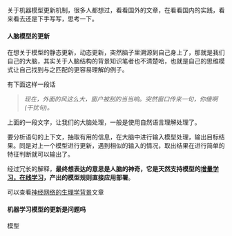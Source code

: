 

关于机器模型更新机制，很多人都想过，看看国外的文章，在看看国内的实践，看来看去还是下手写写，思考一下。





#### 人脑模型的更新



在想关于模型的静态更新，动态更新，突然脑子里溯源到自己身上了，那就是我们自己的大脑，其实关于人脑结构的背景知识笔者也不清楚哈，也就是自己的思维模式让自己找到与之匹配的更容易理解的例子。



有下面这样一段话



>  *现在，外面的风这么大，窗户被刮的当当响。突然窗口传来一句，你傻啊(干扰句)。*



上面的一段文字，让我们的大脑处理，一般是使用自然语言理解处理了。

要分析语句的上下文，抽取有用的信息，在大脑中进行输入模型处理，输出目标结果。同是对上一个模型进行更新，遇到相似的输入的情况，取出结果在进行简单的特征判断就可以输出了。



经过冗长的解释，**最终想表达的意思是人脑的神奇，它是天然支持模型的[增量学习，在线学习](http://mp.weixin.qq.com/s?__biz=MzA5NDA4NTQ2MQ==&mid=2651930661&idx=1&sn=a8687494a9fdd8e7c79ea72370f4cac1&chksm=8bb1e81fbcc66109882d837808d4d1b7b538c7c1f62b2345ef81247647d290027a538b68f9b6&scene=21#wechat_redirect)，产出的模型规则直接应用部署**。



可以查看[神经网络的生理学背景](http://mp.weixin.qq.com/s?__biz=MzA5NDA4NTQ2MQ==&mid=2651927602&idx=1&sn=6918f42ae104cb6b6c4d682b70d61ea1&chksm=8bb19c08bcc6151e09f15cd95d22d1ba7930f82ecffe26b7ee01a7c9428b22fe579c8390c760&scene=21#wechat_redirect)文章





#### 机器学习模型的更新是问题吗


模型
